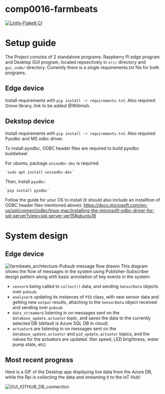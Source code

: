 # comp0016-farmbeats
[![Lintly-Flake8 CI](https://github.com/Willmish/comp0016-farmbeats/actions/workflows/flake8-ci.yml/badge.svg)](https://github.com/Willmish/comp0016-farmbeats/actions/workflows/flake8-ci.yml)

# Setup guide

The Project consists of 2 standalone programs: Raspberry Pi edge program and Desktop GUI program, located repsectively in `src/` directory and `gui_code/` directory. Currently there is a single requirements.txt file for both programs.

## Edge device

Install requirements with `pip install -r requirements.txt`. Also required: Grove library, link to be added @Willmish.

## Dekstop device

Install requirements with `pip install -r requirements.txt`. Also required: Pyodbc and MS odbc driver.

To install pyodbc, ODBC header files are required to build pyodbc buildwheel

For ubuntu, package `unixodbc-dev` is required:

    `sudo apt install unixodbc-dev`
Then, install `pyodbc`:

    `pip install pyodbc`
    
Follow the guide for your OS to install (it should also include an installtion of ODBC header files mentioned above): https://docs.microsoft.com/en-us/sql/connect/odbc/linux-mac/installing-the-microsoft-odbc-driver-for-sql-server?view=sql-server-ver15#ubuntu18

# System design

## Edge device
![farmbeats_architecture-Pubsub message flow drawio](https://user-images.githubusercontent.com/26546660/159303724-5903e01a-397b-4cc7-96f3-81f41a895f9c.png)
This diagram shows the flow of messages in the system using Publisher-Subscriber design pattern along with basic annotation of key events in the system:
* `sensor`s being called to `collect()` data, and sending `SensorData` objects over `pubsub`.
* `analyser`s updating its instances of `PID` class, with new sensor data and getting new `output` results, attaching to the `SensorData` object received and sending over `pubsub`
* `data_streamer`s listening in on messages sent on the `database_update.actuator` topic, and saves the data to the currently selected DB (default is Azure SQL DB in cloud)
* `actuator`s are listening in on messages sent on the `database_update.actuator` and `pid_update.actuator` topics, and the values for the actuators are updated. (fan speed, LED brightness, water pump state, etc)


## Most recent progress
Here is a GIF of the Desktop app displaying live data from the Azure DB, while the Rpi is collecting the data and streaming it to the IoT Hub!

![GUI_IOTHUB_DB_connection](https://user-images.githubusercontent.com/26546660/156930344-6451a020-8f30-40d0-82de-385ffb9b4bdd.gif)
